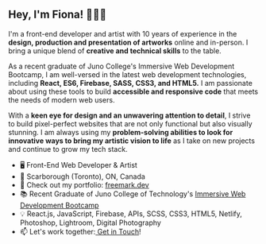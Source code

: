 ## Hey, I'm Fiona! 👩🏻‍💻
I'm a front-end developer and artist with 10 years of experience in the **design, production and presentation of artworks** online and in-person. I bring a unique blend of **creative and technical skills** to the table.

As a recent graduate of Juno College's Immersive Web Development Bootcamp, I am well-versed in the latest web development technologies, including **React, ES6, Firebase, SASS, CSS3, and HTML5.** I am passionate about using these tools to build **accessible and responsive code** that meets the needs of modern web users.

With a **keen eye for design and an unwavering attention to detail**, I strive to build pixel-perfect websites that are not only functional but also visually stunning. I am always using my **problem-solving abilities to look for innovative ways to bring my artistic vision to life** as I take on new projects and continue to grow my tech stack.

- 🖥 Front-End Web Developer & Artist
- 📍 Scarborough (Toronto), ON, Canada
- 🔗 Check out my portfolio: <a href="https://freemark.dev">freemark.dev</a>
- 📚 Recent Graduate of Juno College of Technology's <a href="https://junocollege.com/company/">Immersive Web Development Bootcamp</a>
- 💡 React.js, JavaScript, Firebase, APIs, SCSS, CSS3, HTML5, Netlify, Photoshop, Lightroom, Digital Photography
- 📫 Let's work together:<a href="mailto:fiona.freemark@gmail.com"> Get in Touch</a>!
